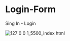 # Login-Form
Sing In - Login

![127 0 0 1_5500_index html](https://user-images.githubusercontent.com/83089714/183309589-0e27e7b4-3249-42b3-bbb7-407c81856ec5.png)
